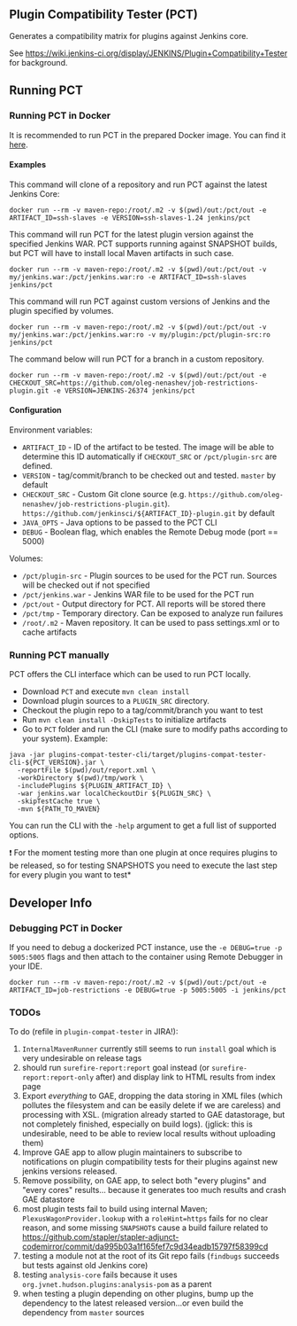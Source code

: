 Plugin Compatibility Tester (PCT)
------

Generates a compatibility matrix for plugins against Jenkins core.

See https://wiki.jenkins-ci.org/display/JENKINS/Plugin+Compatibility+Tester for background.

## Running PCT 

### Running PCT in Docker

It is recommended to run PCT in the prepared Docker image.
You can find it [here](hub.docker.com/r/jenkins/pct/).

#### Examples

This command will clone of a repository and run PCT against the latest Jenkins Core:

```shell
docker run --rm -v maven-repo:/root/.m2 -v $(pwd)/out:/pct/out -e ARTIFACT_ID=ssh-slaves -e VERSION=ssh-slaves-1.24 jenkins/pct
```

This command will run PCT for the latest plugin version against the specified Jenkins WAR.
PCT supports running against SNAPSHOT builds, but PCT will have to install local Maven artifacts in such case.

```shell
docker run --rm -v maven-repo:/root/.m2 -v $(pwd)/out:/pct/out -v my/jenkins.war:/pct/jenkins.war:ro -e ARTIFACT_ID=ssh-slaves jenkins/pct
```

This command will run PCT against custom versions of Jenkins and the plugin specified by volumes.

```shell
docker run --rm -v maven-repo:/root/.m2 -v $(pwd)/out:/pct/out -v my/jenkins.war:/pct/jenkins.war:ro -v my/plugin:/pct/plugin-src:ro jenkins/pct
```

The command below will run PCT for a branch in a custom repository.

```shell
docker run --rm -v maven-repo:/root/.m2 -v $(pwd)/out:/pct/out -e CHECKOUT_SRC=https://github.com/oleg-nenashev/job-restrictions-plugin.git -e VERSION=JENKINS-26374 jenkins/pct
```

#### Configuration

Environment variables:

* `ARTIFACT_ID` - ID of the artifact to be tested.
The image will be able to determine this ID automatically if `CHECKOUT_SRC` or `/pct/plugin-src` are defined.
* `VERSION` - tag/commit/branch to be checked out and tested. `master` by default
* `CHECKOUT_SRC` - Custom Git clone source (e.g. `https://github.com/oleg-nenashev/job-restrictions-plugin.git`). `https://github.com/jenkinsci/${ARTIFACT_ID}-plugin.git` by default
* `JAVA_OPTS` - Java options to be passed to the PCT CLI
* `DEBUG` - Boolean flag, which enables the Remote Debug mode (port == 5000)

Volumes:

* `/pct/plugin-src` - Plugin sources to be used for the PCT run. Sources will be checked out if not specified
* `/pct/jenkins.war` - Jenkins WAR file to be used for the PCT run
* `/pct/out` - Output directory for PCT. All reports will be stored there
* `/pct/tmp` - Temporary directory. Can be exposed to analyze run failures
* `/root/.m2` - Maven repository. It can be used to pass settings.xml or to cache artifacts

### Running PCT manually

PCT offers the CLI interface which can be used to run PCT locally.

* Download `PCT` and execute `mvn clean install`
* Download plugin sources to a `PLUGIN_SRC` directory. 
* Checkout the plugin repo to a tag/commit/branch you want to test
* Run `mvn clean install -DskipTests` to initialize artifacts
* Go to `PCT` folder and run the CLI (make sure to modify paths according to your system). Example:

```shell
java -jar plugins-compat-tester-cli/target/plugins-compat-tester-cli-${PCT_VERSION}.jar \
  -reportFile $(pwd)/out/report.xml \
  -workDirectory $(pwd)/tmp/work \
  -includePlugins ${PLUGIN_ARTIFACT_ID} \
  -war jenkins.war localCheckoutDir ${PLUGIN_SRC} \
  -skipTestCache true \
  -mvn ${PATH_TO_MAVEN}
```

You can run the CLI with the `-help` argument to get a full list of supported options.

:exclamation: For the moment testing more than one plugin at once requires plugins to be released, so for testing SNAPSHOTS you need to execute the last step for every plugin you want to test*

## Developer Info

### Debugging PCT in Docker

If you need to debug a dockerized PCT instance, 
use the `-e DEBUG=true -p 5005:5005` flags and then attach to the container using Remote Debugger in your IDE.

```
docker run --rm -v maven-repo:/root/.m2 -v $(pwd)/out:/pct/out -e ARTIFACT_ID=job-restrictions -e DEBUG=true -p 5005:5005 -i jenkins/pct
```

### TODOs

To do (refile in `plugin-compat-tester` in JIRA!):

1. `InternalMavenRunner` currently still seems to run `install` goal which is very undesirable on release tags
1. should run `surefire-report:report` goal instead (or `surefire-report:report-only` after) and display link to HTML results from index page
1. Export *everything* to GAE, dropping the data storing in XML files (which pollutes the filesystem and can be easily delete if we are careless) and processing with XSL. (migration already started to GAE datastorage, but not completely finished, especially on build logs). (jglick: this is undesirable, need to be able to review local results without uploading them)
1. Improve GAE app to allow plugin maintainers to subscribe to notifications on plugin compatibility tests for their plugins against new jenkins versions released.
1. Remove possibility, on GAE app, to select both "every plugins" and "every cores" results... because it generates too much results and crash GAE datastore
1. most plugin tests fail to build using internal Maven; `PlexusWagonProvider.lookup` with a `roleHint=https` fails for no clear reason, and some missing `SNAPSHOT`s cause a build failure related to https://github.com/stapler/stapler-adjunct-codemirror/commit/da995b03a1f165fef7c9d34eadb15797f58399cd
1. testing a module not at the root of its Git repo fails (`findbugs` succeeds but tests against old Jenkins core)
1. testing `analysis-core` fails because it uses `org.jvnet.hudson.plugins:analysis-pom` as a parent
1. when testing a plugin depending on other plugins, bump up the dependency to the latest released version…or even build the dependency from `master` sources
